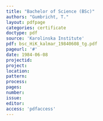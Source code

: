```yaml
---
title: "Bachelor of Science (BSc)"
authors: "Gumbricht, T."
layout: pdfpage
categories: certificate
doctype: pdf
source: 'Karolinska Institute'
pdf: bsc_HiK_kalmar_19840608_tg.pdf
pageurl: '#'
date: 1984-06-08
projectid:
project:
location:
pattern:
process:
pages:
number:
issue:
editor:
access: 'pdfaccess'
---
```

